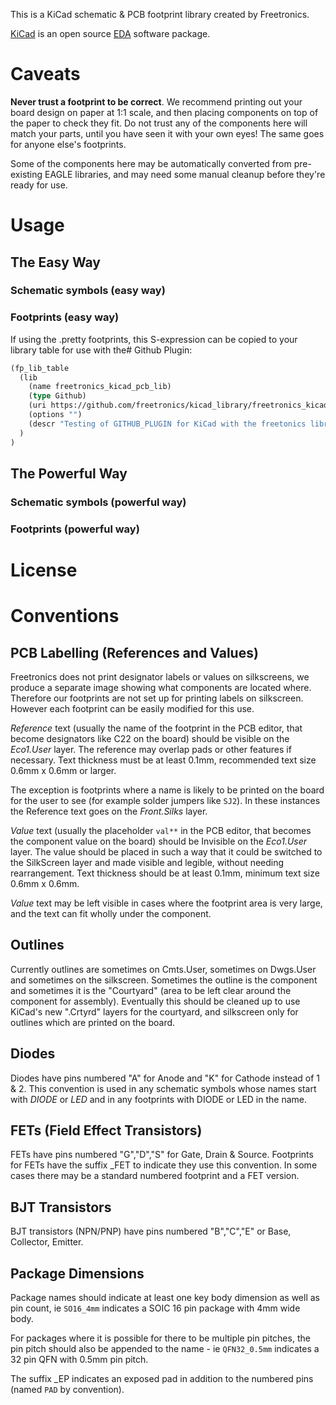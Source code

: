 This is a KiCad schematic & PCB footprint library created by
Freetronics.

[KiCad](http://www.kicad-pcb.org) is an open source
[EDA](http://en.wikipedia.org/wiki/Electronic_design_automation)
software package.

# Caveats

**Never trust a footprint to be correct**. We recommend printing out your board design on paper at 1:1 scale, and then placing components on top of the paper to check they fit. Do not trust any of the components here will match your parts, until you have seen it with your own eyes! The same goes for anyone else's footprints.

Some of the components here may be automatically converted from
pre-existing EAGLE libraries, and may need some manual cleanup before
they're ready for use.

# Usage

## The Easy Way

### Schematic symbols (easy way)

### Footprints (easy way)

If using the .pretty footprints, this S-expression can be copied to your library table for use with the# Github Plugin:

```lisp
(fp_lib_table
  (lib
    (name freetronics_kicad_pcb_lib)
    (type Github)
    (uri https://github.com/freetronics/kicad_library/freetronics_kicad_pcb_lib.pretty)
    (options "")
    (descr "Testing of GITHUB_PLUGIN for KiCad with the freetonics library.")
  )
)
```

## The Powerful Way

### Schematic symbols (powerful way)

### Footprints (powerful way)


# License


# Conventions

## PCB Labelling (References and Values)

Freetronics does not print designator labels or values on silkscreens, we produce a separate image showing what components are located where. Therefore our footprints are not set up for printing labels on silkscreen. However each footprint can be easily modified for this use.

*Reference* text (usually the name of the footprint in the PCB editor, that become designators like C22 on the board) should be visible on the *Eco1.User* layer. The reference may overlap pads or other features if necessary. Text thickness must be at least 0.1mm, recommended text size 0.6mm x 0.6mm or larger.

The exception is footprints where a name is likely to be printed on the board for the user to see (for example solder jumpers like `SJ2`). In these instances the Reference text goes on the *Front.Silks* layer.

*Value* text (usually the placeholder `val**` in the PCB editor, that becomes the component value on the board) should be Invisible on the *Eco1.User* layer. The value should be placed in such a way that it could be switched to the SilkScreen layer and made visible and legible, without needing rearrangement. Text thickness should be at least 0.1mm, minimum text size 0.6mm x 0.6mm.

*Value* text may be left visible in cases where the footprint area is very large, and the text can fit wholly under the component.

## Outlines

Currently outlines are sometimes on Cmts.User, sometimes on Dwgs.User and sometimes on the silkscreen. Sometimes the outline is the component and sometimes it is the "Courtyard" (area to be left clear around the component for assembly). Eventually this should be cleaned up to use KiCad's new ".Crtyrd" layers for the courtyard, and silkscreen only for outlines which are printed on the board.


## Diodes

Diodes have pins numbered "A" for Anode and "K" for Cathode instead of 1 & 2. This convention is used in any schematic symbols whose names start with *DIODE* or *LED* and in any footprints with DIODE or LED in the name.

## FETs (Field Effect Transistors)

FETs have pins numbered "G","D","S" for Gate, Drain & Source. Footprints for FETs have the suffix _FET to indicate they use this convention. In some cases there may be a standard numbered footprint and a FET version.

## BJT Transistors

BJT transistors (NPN/PNP) have pins numbered "B","C","E" or Base, Collector, Emitter.

## Package Dimensions

Package names should indicate at least one key body dimension as well as pin count, ie
`SO16_4mm` indicates a SOIC 16 pin package with 4mm wide body.

For packages where it is possible for there to be multiple pin pitches, the pin pitch should also be appended to the name - ie `QFN32_0.5mm` indicates a 32 pin QFN with 0.5mm pin pitch.

The suffix _EP indicates an exposed pad in addition to the numbered pins (named `PAD` by convention).




